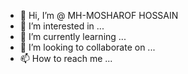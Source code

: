 - 👋 Hi, I’m @ MH-MOSHAROF HOSSAIN 
- 👀 I’m interested in ...
- 🌱 I’m currently learning ...
- 💞️ I’m looking to collaborate on ...
- 📫 How to reach me ...

<!---
coderBoyMosharof/coderBoyMosharof is a ✨ special ✨ repository because its `README.md` (this file) appears on your GitHub profile.
You can click the Preview link to take a look at your changes.
--->

